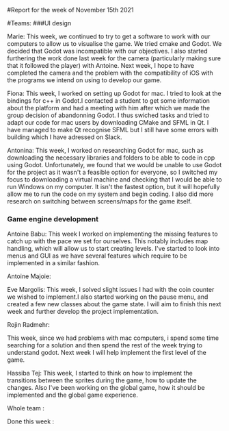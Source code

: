 #Report for the week of November 15th 2021


#Teams:
###UI design


Marie: This week, we continued to try to get a software to work with our computers to allow us to visualise the game. We tried cmake and Godot. We decided that Godot was incompatible with our objectives. I also started furthering the work done last week for the camera (particularly making sure that it followed the player) with Antoine. Next week, I hope to have completed the camera and the problem with the compatibility of iOS with the programs we intend on using to develop our game.


Fiona: This week, I worked on setting up Godot for mac. I tried to look at the bindings for c++ in Godot.I contacted a student to get some information about the platform and had a meeting with him after which we made the group decision of abandonning Godot. I thus swiched tasks and tried to adapt our code for mac users by downloading CMake and SFML in Qt. I have managed to make Qt recognise SFML but I still have some errors with building which I have adressed on Slack.


Antonina: This week, I worked on researching Godot for mac, such as downloading the necessary libraries and folders to be able to code in cpp using Godot. Unfortunately, we found that we would be unable to use Godot for the project as it wasn't a feasible option for everyone, so I switched my focus to downloading a virtual machine and checking that I would be able to run Windows on my computer. It isn't the fastest option, but it will hopefully allow me to run the code on my system and begin coding. I also did more research on switching between screens/maps for the game itself.


### Game engine development

Antoine Babu: This week I worked on implementing the missing features to catch up with the pace we set for ourselves. This notably includes map handling, which will allow us to start creating levels. I've started to look into menus and GUI as we have several features which require to be implemented in a similar fashion.


Antoine Majoie:



Eve Margolis:
This week, I solved slight issues I had with the coin counter we wished to implement.I also started working on the pause menu, and created a few new classes about the game state. I will aim to finish this next week and further develop the project implementation.


Rojin Radmehr:

This week, since we had problems with mac computers, i spend some time searching for a solution and then spend the rest of the week trying to understand godot.
Next week I will help implement the first level of the game.

Hassiba Tej: This week, I started to think on how to implement the transitions between the sprites during the game, how to update the changes. Also I've been working on the global game, how it should be implemented and the global game experience.


Whole team :



Done this week :

